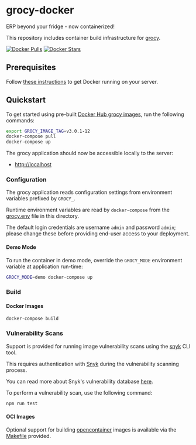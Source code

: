 # grocy-docker

ERP beyond your fridge - now containerized!

This repository includes container build infrastructure for [grocy](https://github.com/grocy/grocy).

[![Docker Pulls](https://img.shields.io/docker/pulls/grocy/grocy.svg)](https://hub.docker.com/r/grocy/grocy/)
[![Docker Stars](https://img.shields.io/docker/stars/grocy/grocy.svg)](https://hub.docker.com/r/grocy/grocy/)

## Prerequisites

Follow [these instructions](https://docs.docker.com/install/) to get Docker running on your server.

## Quickstart

To get started using pre-built [Docker Hub grocy images](https://hub.docker.com/u/grocy), run the following commands:

```sh
export GROCY_IMAGE_TAG=v3.0.1-12
docker-compose pull
docker-compose up
```

The grocy application should now be accessible locally to the server:

 - [http://localhost](http://localhost)

### Configuration

The grocy application reads configuration settings from environment variables prefixed by `GROCY_`.

Runtime environment variables are read by `docker-compose` from the [grocy.env](grocy.env) file in this directory.

The default login credentials are username `admin` and password `admin`; please change these before providing end-user access to your deployment.

#### Demo Mode

To run the container in demo mode, override the `GROCY_MODE` environment variable at application run-time:

```sh
GROCY_MODE=demo docker-compose up
```

### Build

#### Docker Images

```sh
docker-compose build
```

### Vulnerability Scans

Support is provided for running image vulnerability scans using the [snyk](https://www.npmjs.com/package/snyk) CLI tool.

This requires authentication with [Snyk](https://snyk.io/) during the vulnerability scanning process.

You can read more about Snyk's vulnerability database [here](https://support.snyk.io/hc/en-us/articles/360003968978-How-efficient-is-our-Vulnerability-Database-).

To perform a vulnerability scan, use the following command:

```sh
npm run test
```

#### OCI Images

Optional support for building [opencontainer](https://www.opencontainers.org/) images is available via the [Makefile](Makefile) provided.
